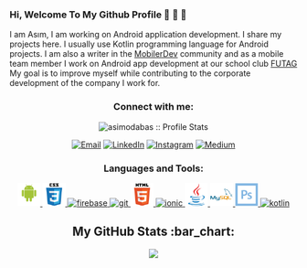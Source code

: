 
### Hi, Welcome To My Github Profile 👋 👋 👋

I am Asım, I am working on Android application development. I share my projects here. I usually use Kotlin programming language for Android projects. I am also a writer in the [MobilerDev][0] community and as a mobile team member I work on Android app development at our school club [FUTAG][1] My goal is to improve myself while contributing to the corporate development of the company I work for.
<h3 align="center">Connect with me:</h3>

<p align="center">
<img src="https://komarev.com/ghpvc/?username=asimodabas&color=green" alt="asimodabas :: Profile Stats"></a>
</p>

<p align="center">
<a href="mailto:odabasasim@gmail.com"><img alt="Email" src="https://img.shields.io/badge/Email-odabasasim@gmail.com-blue?style=flat&logo=gmail"></a>
<a href="https://www.linkedin.com/in/asimodabas/" target="_blank"><img alt="LinkedIn" src="https://img.shields.io/badge/LinkedIn-@asimodabas-blue?style=flat&logo=linkedin"></a>
<a href="https://www.instagram.com/asimodabs/"><img alt="Instagram" src="https://img.shields.io/badge/Instagram-asimodabs-black?style=flat-square&logo=instagram"></a>
<a href="https://medium.com/@asimodabas"><img alt="Medium" src="https://img.shields.io/badge/Medium-@asimodabs-black?style=flat-square&logo=medium"></a>
</p>

<h3 align="center">Languages and Tools:</h3>
<p align="center"> <a href="https://developer.android.com" target="_blank"> <img src="https://raw.githubusercontent.com/devicons/devicon/master/icons/android/android-original-wordmark.svg" alt="android" width="40" height="40"/> </a> <a href="https://www.w3schools.com/css/" target="_blank"> <img src="https://raw.githubusercontent.com/devicons/devicon/master/icons/css3/css3-original-wordmark.svg" alt="css3" width="40" height="40"/> </a> <a href="https://firebase.google.com/" target="_blank"> <img src="https://www.vectorlogo.zone/logos/firebase/firebase-icon.svg" alt="firebase" width="40" height="40"/> </a> <a href="https://git-scm.com/" target="_blank"> <img src="https://www.vectorlogo.zone/logos/git-scm/git-scm-icon.svg" alt="git" width="40" height="40"/> </a> <a href="https://www.w3.org/html/" target="_blank"> <img src="https://raw.githubusercontent.com/devicons/devicon/master/icons/html5/html5-original-wordmark.svg" alt="html5" width="40" height="40"/> </a> <a href="https://ionicframework.com" target="_blank"> <img src="https://upload.wikimedia.org/wikipedia/commons/d/d1/Ionic_Logo.svg" alt="ionic" width="40" height="40"/> </a> <a href="https://www.java.com" target="_blank"> <img src="https://raw.githubusercontent.com/devicons/devicon/master/icons/java/java-original.svg" alt="java" width="40" height="40"/> </a> <a href="https://www.mysql.com/" target="_blank"> <img src="https://raw.githubusercontent.com/devicons/devicon/master/icons/mysql/mysql-original-wordmark.svg" alt="mysql" width="40" height="40"/> </a> <a href="https://www.photoshop.com/en" target="_blank"> <img src="https://raw.githubusercontent.com/devicons/devicon/master/icons/photoshop/photoshop-line.svg" alt="photoshop" width="40" height="40"/> </a> <a href="https://kotlinlang.org" target="_blank"> <img src="https://www.vectorlogo.zone/logos/kotlinlang/kotlinlang-icon.svg" alt="kotlin" width="40" height="40"/> </a> </p>

<h2 align="center">My GitHub Stats :bar_chart:</h2>

<p align="center">
  <img src="https://github-readme-stats.vercel.app/api?username=asimodabas&show_icons=true&theme=tokyonight" height="180">
  
</p>

[0]: https://www.mobiler.dev/
[1]: https://www.futag.net/
